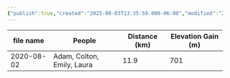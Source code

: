 ```yaml
---
{"publish":true,"created":"2025-09-03T13:35:59.800-06:00","modified":"2025-09-03T14:48:05.459-06:00","published":"2025-09-03T14:48:05.459-06:00","tags":["route"],"cssclasses":"","elevation":null,"region":"Yoho","location":"51.3524852, -116.3647228","DWYT":"Premiere","Kane":null,"completed":false}
---
```



| file name  |           People           | Distance (km) | Elevation Gain (m) |
| ---------- | -------------------------- | ------------- | ------------------ |
| 2020-08-02 | Adam, Colton, Emily, Laura |     11.9      |        701         |